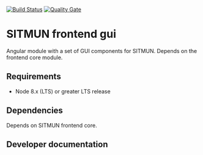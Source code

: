 [![Build Status](https://travis-ci.org/sitmun/sitmun-frontend-gui.svg?branch=master)](https://travis-ci.org/sitmun/sitmun-frontend-gui)
[![Quality Gate](https://sonarcloud.io/api/project_badges/measure?project=org.sitmun%3Asitmun-frontend-gui&metric=alert_status)](https://sonarcloud.io/dashboard?id=org.sitmun%3Asitmun-frontend-gui)


# SITMUN frontend gui
Angular module with a set of GUI components  for SITMUN. Depends on the frontend core module.


## Requirements

- Node 8.x (LTS) or greater LTS release

## Dependencies

Depends on SITMUN frontend core.

## Developer documentation


